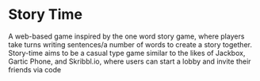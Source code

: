 # Story Time

A web-based game inspired by the one word story game, where players take turns writing sentences/a number of words to create a story together. Story-time aims to be a casual type game similar to the likes of Jackbox, Gartic Phone, and Skribbl.io, where users can start a lobby and invite their friends via code
